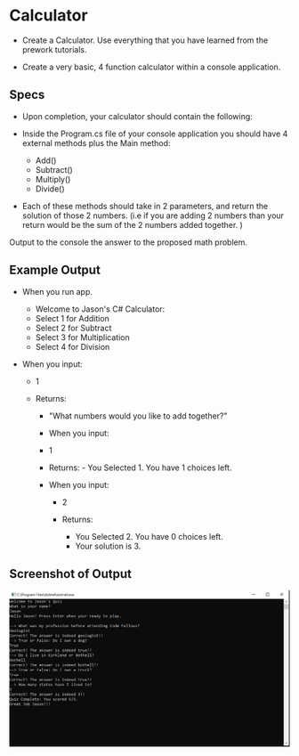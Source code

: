 
# Calculator
 - Create a Calculator. Use everything that you have learned from the prework tutorials.

- Create a very basic, 4 function calculator within a console application.

## Specs
- Upon completion, your calculator should contain the following:

- Inside the Program.cs file of your console application you should have 4 external methods plus the Main method:
  	- Add()
	- Subtract()
	- Multiply()
	- Divide()
- Each of these methods should take in 2 parameters, and return the solution of those 2 numbers. (i.e if you are adding 2 numbers than your return would be the sum of the 2 numbers added together. )

Output to the console the answer to the proposed math problem.

## Example Output
- When you run app.
    - Welcome to Jason's C# Calculator:
    - Select 1 for Addition
    - Select 2 for Subtract
    - Select 3 for Multiplication
    - Select 4 for Division
    
 - When you input:
	- 1 

   - Returns:
       - "What numbers would you like to add together?"
       
       - When you input:
       	- 1 
       	
       	- Returns:
       	        - You Selected 1. You have 1 choices left.
       	        
       - When you input:
            - 2
            
           - Returns:
                - You Selected 2. You have 0 choices left.
                - Your solution is 3.
         
 
## Screenshot of Output
![solution image](./Solution.PNG)

